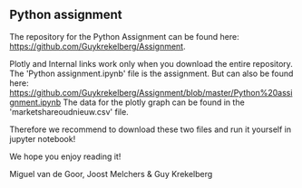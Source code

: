 ## Python assignment
The repository for the Python Assignment can be found here: 
https://github.com/Guykrekelberg/Assignment.

Plotly and Internal links work only when you download the entire repository.
The 'Python assignment.ipynb' file is the assignment. But can also be found here: https://github.com/Guykrekelberg/Assignment/blob/master/Python%20assignment.ipynb
The data for the plotly graph can be found in the 'marketshareoudnieuw.csv' file.

Therefore we recommend to download these two files and run it yourself in jupyter notebook!

We hope you enjoy reading it!

Miguel van de Goor, Joost Melchers & Guy Krekelberg
